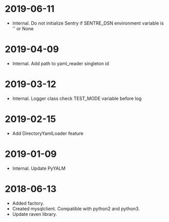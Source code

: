 2019-06-11
==========
* Internal. Do not initialize Sentry if SENTRE_DSN environment variable is '' or None

2019-04-09
==========
* Internal. Add path to yaml_reader singleton id

2019-03-12
==========
* Internal. Logger class check TEST_MODE variable before log

2019-02-15
==========
* Add DirectoryYamlLoader feature

2019-01-09
==========
* Internal. Update PyYALM

2018-06-13
==========
* Added factory.
* Created mysqlclient. Compatible with python2 and python3.
* Update raven library.
